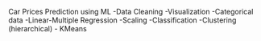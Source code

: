 Car Prices Prediction using ML
-Data Cleaning
-Visualization
-Categorical data
-Linear-Multiple Regression
-Scaling
-Classification
-Clustering (hierarchical) - KMeans
